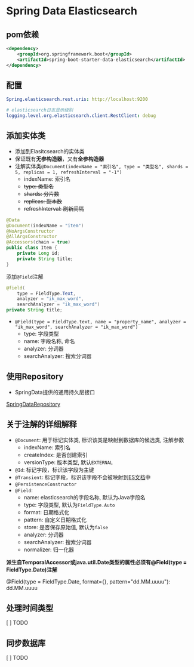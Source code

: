 # Spring Data Elasticsearch

## pom依赖

```xml
<dependency>
    <groupId>org.springframework.boot</groupId>
    <artifactId>spring-boot-starter-data-elasticsearch</artifactId>
</dependency>
```

## 配置

```yml
Spring.elasticsearch.rest.uris: http://localhost:9200

# elasticsearch日志显示级别
logging.level.org.elasticsearch.client.RestClient: debug
```

## 添加实体类

- 添加到Elasitcsearch的实体类
- 保证既有**无参构造器**，又有**全参构造器**
- 注解实体类`@Document(indexName = "索引名", type = "类型名", shards = 5, replicas = 1, refreshInterval = "-1")`
    - indexName: 索引名
    - ~~type: 类型名~~
    - ~~shards: 分片数~~
    - ~~replicas: 副本数~~
    - ~~refreshInterval: 刷新间隔~~

```java
@Data
@Document(indexName = "item")
@NoArgsConstructor
@AllArgsConstructor
@Accessors(chain = true)
public class Item {
    private Long id;
    private String title;
}
```

添加`@Field`注解

```java
@field(
    type = FieldType.Text,
    analyzer = "ik_max_word",
    searchAnalyzer = "ik_max_word")
private String title;
```

- `@Field(type = FieldType.text, name = "property_name", analyzer = "ik_max_word", searchAnalyzer = "ik_max_word")`
  - type: 字段类型
  - name: 字段名称, 命名
  - analyzer: 分词器
  - searchAnalyzer: 搜索分词器

## 使用Repository

- SpringData提供的通用持久层接口

[SpringDataRepository](springdata-elasticsearch-repository.md)

## 关于注解的详细解释

- `@Document`: 用于标记实体类, 标识该类是映射到数据库的候选类, 注解参数
  - indexName: 索引名
  - createIndex: 是否创建索引
  - versionType: 版本类型, 默认`EXTERNAL`
- `@Id`: 标记字段，标识该字段为主键
- `@Transient`: 标记字段，标识该字段不会被映射到[ES文档](elasticsearch-terms.md#document(文档))中
- `@PersistenceConstructor`
- `@Field`:
  - name: elasticsearch的字段名称, 默认为Java字段名
  - type: 字段类型, 默认为`FieldType.Auto`
  - format: 日期格式化
  - pattern: 自定义日期格式化
  - store: 是否保存原始值, 默认为`false`
  - analyzer: 分词器
  - searchAnalyzer: 搜索分词器
  - normalizer: 归一化器

**派生自TemporalAccessor或java.util.Date类型的属性必须有@Field(type = FieldType.Date)注解**

@Field(type = FieldType.Date, format={}, pattern="dd.MM.uuuu"): dd.MM.uuuu

## 处理时间类型

[ ] TODO

## 同步数据库

[ ] TODO
